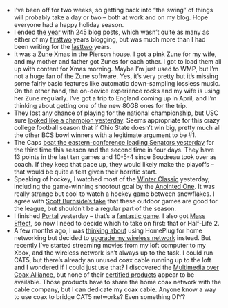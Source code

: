 -   I’ve been off for two weeks, so getting back into “the swing” of
    things will probably take a day or two – both at work and on my
    blog. Hope everyone had a happy holiday season.
-   I ended [the year](http://devhawk.net/monthview.aspx?year=2007) with
    245 blog posts, which wasn’t quite as many as either of my
    [first](http://devhawk.net/monthview.aspx?year=2003)[two](http://devhawk.net/monthview.aspx?year=2004)
    years blogging, but was much more than I had been writing for the
    [last](http://devhawk.net/monthview.aspx?year=2005)[two](http://devhawk.net/monthview.aspx?year=2006)
    years.
-   It was a [Zune](http://www.zune.net) Xmas in the Pierson house. I
    got a pink Zune for my wife, and my mother and father got Zunes for
    each other. I got to load them all up with content for Xmas morning.
    Maybe I’m just used to WMP, but I’m not a huge fan of the Zune
    software. Yes, it’s very pretty but it’s missing some fairly basic
    features like automatic down-sampling lossless music. On the other
    hand, the on-device experience rocks and my wife is using her Zune
    regularly. I’ve got a trip to England coming up in April, and I’m
    thinking about getting one of the new 80GB ones for the trip.
-   They lost any chance of playing for the national championship, but
    USC sure [looked like a champion
    yesterday](http://scores.espn.go.com/ncf/recap?gameId=280010030).
    Seems appropriate for this crazy college football season that if
    Ohio State doesn’t win big, pretty much all the other BCS bowl
    winners with a legitimate argument to be \#1.
-   The Caps [beat the eastern-conference leading Senators
    yesterday](http://sports.espn.go.com/nhl/boxscore?gameId=280101023)
    for the third time this season and the second time in four days.
    They have 13 points in the last ten games and 10-5-4 since Boudreau
    took over as coach. If they keep that pace up, they would likely
    make the playoffs – that would be quite a feat given their horrific
    start.
-   Speaking of hockey, I watched most of the [Winter
    Classic](http://sports.espn.go.com/nhl/recap?gameId=280101002)
    yesterday, including the game-winning shootout goal by the [Anointed
    One](http://sports.espn.go.com/nhl/players/profile?playerId=3114).
    It was really strange but cool to watch a hockey game between
    snowflakes. I agree with [Scott Burnside’s
    take](http://sports.espn.go.com/nhl/columns/story?columnist=burnside_scott&id=3176569)
    that these outdoor games are good for the league, but shouldn’t be a
    regular part of the season.
-   I finished [Portal](http://www.xbox.com/games/orangebox) yesterday –
    that’s a [fantastic
    game](http://www.penny-arcade.com/comic/2007/12/28). I also got
    [Mass Effect](http://www.xbox.com/games/masseffect), so now I need
    to decide which to take on first: that or Half-Life 2.
-   A few months ago, I was [thinking
    about](http://devhawk.net/2007/06/23/Home+Networking+Question.aspx)
    using HomePlug for home networking but decided to [upgrade my
    wireless
    network](http://devhawk.net/2007/07/09/Upgrading+My+Home+Wireless+Network.aspx)
    instead. But recently I’ve started streaming movies from my loft
    computer to my Xbox, and the wireless network isn’t always up to the
    task. I could run CAT5, but there’s already an unused coax cable
    running up to the loft and I wondered if I could just use that? I
    discovered the [Multimedia over Coax
    Alliance](http://www.mocalliance.org/), but none of their [certified
    products](http://www.mocalliance.org/en/industry/certified_products.asp)
    appear to be available. Those products have to share the home coax
    network with the cable company, but I can dedicate my coax cable.
    Anyone know a way to use coax to bridge CAT5 networks? Even
    something DIY?

